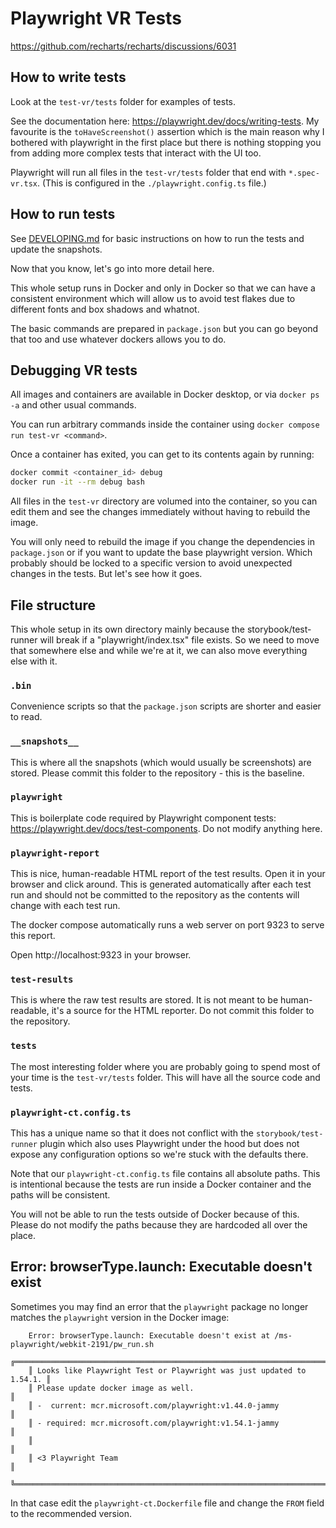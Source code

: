# Playwright VR Tests

https://github.com/recharts/recharts/discussions/6031

## How to write tests

Look at the `test-vr/tests` folder for examples of tests.

See the documentation here: https://playwright.dev/docs/writing-tests.
My favourite is the `toHaveScreenshot()` assertion which is the main reason why I bothered with playwright in the first place
but there is nothing stopping you from adding more complex tests that interact with the UI too.

Playwright will run all files in the `test-vr/tests` folder that end with `*.spec-vr.tsx`.
(This is configured in the `./playwright.config.ts` file.)

## How to run tests

See [DEVELOPING.md](../DEVELOPING.md) for basic instructions on how to run the tests and update the snapshots.

Now that you know, let's go into more detail here.

This whole setup runs in Docker and only in Docker so that we can have a consistent environment
which will allow us to avoid test flakes due to different fonts and box shadows and whatnot.

The basic commands are prepared in `package.json` but you can go beyond that too
and use whatever dockers allows you to do.

## Debugging VR tests

All images and containers are available in Docker desktop, or via `docker ps -a` and other usual commands.

You can run arbitrary commands inside the container using `docker compose run test-vr <command>`.

Once a container has exited, you can get to its contents again by running:

```sh
docker commit <container_id> debug
docker run -it --rm debug bash
```

All files in the `test-vr` directory are volumed into the container, so you can edit them
and see the changes immediately without having to rebuild the image.

You will only need to rebuild the image if you change the dependencies in `package.json`
or if you want to update the base playwright version. Which probably should be locked to a specific version
to avoid unexpected changes in the tests. But let's see how it goes.

## File structure

This whole setup in its own directory mainly because the storybook/test-runner will break
if a "playwright/index.tsx" file exists.
So we need to move that somewhere else and while we're at it, we can
also move everything else with it.

### `.bin`

Convenience scripts so that the `package.json` scripts are shorter and easier to read.

### `__snapshots__`

This is where all the snapshots (which would usually be screenshots) are stored.
Please commit this folder to the repository - this is the baseline.

### `playwright`

This is boilerplate code required by Playwright component tests: https://playwright.dev/docs/test-components.
Do not modify anything here.

### `playwright-report`

This is nice, human-readable HTML report of the test results. Open it in your browser and click around.
This is generated automatically after each test run and should not be committed to the repository
as the contents will change with each test run.

The docker compose automatically runs a web server on port 9323 to serve this report.

Open http://localhost:9323 in your browser.

### `test-results`

This is where the raw test results are stored. It is not meant to be human-readable,
it's a source for the HTML reporter. Do not commit this folder to the repository.

### `tests`

The most interesting folder where you are probably going to spend most of your time is
the `test-vr/tests` folder. This will have all the source code and tests.

### `playwright-ct.config.ts`

This has a unique name so that it does not conflict with the `storybook/test-runner` plugin
which also uses Playwright under the hood but does not expose any configuration options so we're stuck with the defaults there.

Note that our `playwright-ct.config.ts` file contains all absolute paths. This is intentional
because the tests are run inside a Docker container and the paths will be consistent.

You will not be able to run the tests outside of Docker because of this.
Please do not modify the paths because they are hardcoded all over the place.

## Error: browserType.launch: Executable doesn't exist

Sometimes you may find an error that the `playwright` package no longer matches the `playwright` version in the Docker image:

```
    Error: browserType.launch: Executable doesn't exist at /ms-playwright/webkit-2191/pw_run.sh
    ╔══════════════════════════════════════════════════════════════════════╗
    ║ Looks like Playwright Test or Playwright was just updated to 1.54.1. ║
    ║ Please update docker image as well.                                  ║
    ║ -  current: mcr.microsoft.com/playwright:v1.44.0-jammy               ║
    ║ - required: mcr.microsoft.com/playwright:v1.54.1-jammy               ║
    ║                                                                      ║
    ║ <3 Playwright Team                                                   ║
    ╚══════════════════════════════════════════════════════════════════════╝
```

In that case edit the `playwright-ct.Dockerfile` file and change the `FROM` field to the recommended version.
